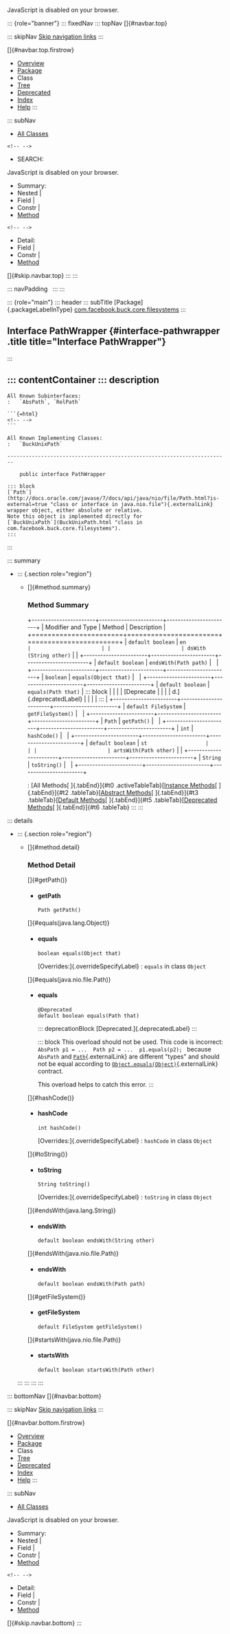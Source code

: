 <div>

JavaScript is disabled on your browser.

</div>

::: {role="banner"}
::: fixedNav
::: topNav
[]{#navbar.top}

::: skipNav
[Skip navigation links](#skip.navbar.top "Skip navigation links")
:::

[]{#navbar.top.firstrow}

-   [Overview](../../../../../index.html)
-   [Package](package-summary.html)
-   Class
-   [Tree](package-tree.html)
-   [Deprecated](../../../../../deprecated-list.html)
-   [Index](../../../../../index-all.html)
-   [Help](../../../../../help-doc.html)
:::

::: subNav
-   [All Classes](../../../../../allclasses.html)

```{=html}
<!-- -->
```
-   SEARCH:

<div>

<div>

JavaScript is disabled on your browser.

</div>

</div>

<div>

-   Summary: 
-   Nested \| 
-   Field \| 
-   Constr \| 
-   [Method](#method.summary)

```{=html}
<!-- -->
```
-   Detail: 
-   Field \| 
-   Constr \| 
-   [Method](#method.detail)

</div>

[]{#skip.navbar.top}
:::
:::

::: navPadding
 
:::
:::

::: {role="main"}
::: header
::: subTitle
[Package]{.packageLabelInType} [com.facebook.buck.core.filesystems](package-summary.html)
:::

## Interface PathWrapper {#interface-pathwrapper .title title="Interface PathWrapper"}
:::

::: contentContainer
::: description
-   

    All Known Subinterfaces:
    :   `AbsPath`, `RelPath`

    ```{=html}
    <!-- -->
    ```

    All Known Implementing Classes:
    :   `BuckUnixPath`

    ------------------------------------------------------------------------

        public interface PathWrapper

    ::: block
    [`Path`](http://docs.oracle.com/javase/7/docs/api/java/nio/file/Path.html?is-external=true "class or interface in java.nio.file"){.externalLink}
    wrapper object, either absolute or relative.
    Note this object is implemented directly for
    [`BuckUnixPath`](BuckUnixPath.html "class in com.facebook.buck.core.filesystems").
    :::
:::

::: summary
-   ::: {.section role="region"}
    -   []{#method.summary}

        ### Method Summary

        +-----------------------+-----------------------+-----------------------+
        | Modifier and Type     | Method                | Description           |
        +=======================+=======================+=======================+
        | `default boolean`     | `en                   |                       |
        |                       | dsWith​(String other)` |                       |
        +-----------------------+-----------------------+-----------------------+
        | `default boolean`     | `endsWith​(Path path)` |                       |
        +-----------------------+-----------------------+-----------------------+
        | `boolean`             | `equals​(Object that)` |                       |
        +-----------------------+-----------------------+-----------------------+
        | `default boolean`     | `equals​(Path that)`   | ::: block             |
        |                       |                       | [Deprecate            |
        |                       |                       | d.]{.deprecatedLabel} |
        |                       |                       | :::                   |
        +-----------------------+-----------------------+-----------------------+
        | `default FileSystem`  | `getFileSystem()`     |                       |
        +-----------------------+-----------------------+-----------------------+
        | `Path`                | `getPath()`           |                       |
        +-----------------------+-----------------------+-----------------------+
        | `int`                 | `hashCode()`          |                       |
        +-----------------------+-----------------------+-----------------------+
        | `default boolean`     | `st                   |                       |
        |                       | artsWith​(Path other)` |                       |
        +-----------------------+-----------------------+-----------------------+
        | `String`              | `toString()`          |                       |
        +-----------------------+-----------------------+-----------------------+

        : [All Methods[ ]{.tabEnd}]{#t0 .activeTableTab}[[Instance
        Methods](javascript:show(2);)[ ]{.tabEnd}]{#t2
        .tableTab}[[Abstract
        Methods](javascript:show(4);)[ ]{.tabEnd}]{#t3
        .tableTab}[[Default
        Methods](javascript:show(16);)[ ]{.tabEnd}]{#t5
        .tableTab}[[Deprecated
        Methods](javascript:show(32);)[ ]{.tabEnd}]{#t6 .tableTab}
    :::
:::

::: details
-   ::: {.section role="region"}
    -   []{#method.detail}

        ### Method Detail

        []{#getPath()}

        -   #### getPath

            ``` methodSignature
            Path getPath()
            ```

        []{#equals(java.lang.Object)}

        -   #### equals

            ``` methodSignature
            boolean equals​(Object that)
            ```

            [Overrides:]{.overrideSpecifyLabel}
            :   `equals` in class `Object`

        []{#equals(java.nio.file.Path)}

        -   #### equals

            ``` methodSignature
            @Deprecated
            default boolean equals​(Path that)
            ```

            ::: deprecationBlock
            [Deprecated.]{.deprecatedLabel}
            :::

            ::: block
            This overload should not be used.
            This code is incorrect:
            `  AbsPath p1 = ...  Path p2 = ...  p1.equals(p2);  `
            because `AbsPath` and
            [`Path`](http://docs.oracle.com/javase/7/docs/api/java/nio/file/Path.html?is-external=true "class or interface in java.nio.file"){.externalLink}
            are different \"types\" and should not be equal according to
            [`Object.equals(Object)`](http://docs.oracle.com/javase/7/docs/api/java/lang/Object.html?is-external=true#equals(java.lang.Object) "class or interface in java.lang"){.externalLink}
            contract.

            This overload helps to catch this error.
            :::

        []{#hashCode()}

        -   #### hashCode

            ``` methodSignature
            int hashCode()
            ```

            [Overrides:]{.overrideSpecifyLabel}
            :   `hashCode` in class `Object`

        []{#toString()}

        -   #### toString

            ``` methodSignature
            String toString()
            ```

            [Overrides:]{.overrideSpecifyLabel}
            :   `toString` in class `Object`

        []{#endsWith(java.lang.String)}

        -   #### endsWith

            ``` methodSignature
            default boolean endsWith​(String other)
            ```

        []{#endsWith(java.nio.file.Path)}

        -   #### endsWith

            ``` methodSignature
            default boolean endsWith​(Path path)
            ```

        []{#getFileSystem()}

        -   #### getFileSystem

            ``` methodSignature
            default FileSystem getFileSystem()
            ```

        []{#startsWith(java.nio.file.Path)}

        -   #### startsWith

            ``` methodSignature
            default boolean startsWith​(Path other)
            ```
    :::
:::
:::
:::

::: bottomNav
[]{#navbar.bottom}

::: skipNav
[Skip navigation links](#skip.navbar.bottom "Skip navigation links")
:::

[]{#navbar.bottom.firstrow}

-   [Overview](../../../../../index.html)
-   [Package](package-summary.html)
-   Class
-   [Tree](package-tree.html)
-   [Deprecated](../../../../../deprecated-list.html)
-   [Index](../../../../../index-all.html)
-   [Help](../../../../../help-doc.html)
:::

::: subNav
-   [All Classes](../../../../../allclasses.html)

<div>

<div>

JavaScript is disabled on your browser.

</div>

</div>

<div>

-   Summary: 
-   Nested \| 
-   Field \| 
-   Constr \| 
-   [Method](#method.summary)

```{=html}
<!-- -->
```
-   Detail: 
-   Field \| 
-   Constr \| 
-   [Method](#method.detail)

</div>

[]{#skip.navbar.bottom}
:::
